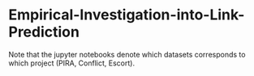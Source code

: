 # Empirical-Investigation-into-Link-Prediction

Note that the jupyter notebooks denote which datasets corresponds to which project (PIRA, Conflict, Escort).
